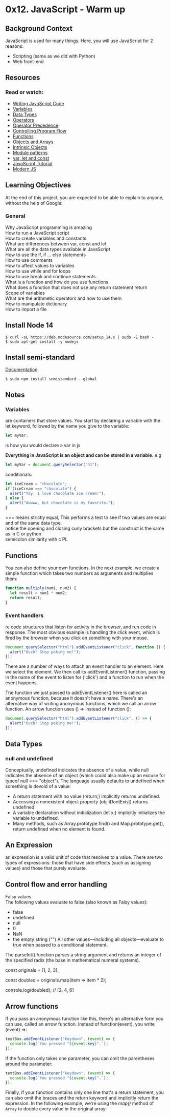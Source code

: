# 0x12. JavaScript - Warm up

## Background Context

JavaScript is used for many things. Here, you will use JavaScript for 2 reasons:

- Scripting (same as we did with Python)
- Web front-end

## Resources

### Read or watch:

- [Writing JavaScript Code](https://developer.mozilla.org/en-US/docs/Learn_web_development/Getting_started/Your_first_website/Adding_interactivity)
- [Variables](https://developer.mozilla.org/en-US/docs/Learn_web_development/Core/Scripting/Variables)
- [Data Types](https://developer.mozilla.org/en-US/docs/Web/JavaScript/Data_structures)
- [Operators](https://developer.mozilla.org/en-US/docs/Web/JavaScript/Guide/Expressions_and_operators)
- [Operator Precedence](https://developer.mozilla.org/en-US/docs/Web/JavaScript/Reference/Operators/Operator_precedence)
- [Controlling Program Flow](https://developer.mozilla.org/en-US/docs/Web/JavaScript/Guide/Control_flow_and_error_handling)
- [Functions](https://developer.mozilla.org/en-US/docs/Learn_web_development/Core/Scripting/Functions)
- [Objects and Arrays](https://developer.mozilla.org/en-US/docs/Learn_web_development/Core/Scripting/Object_basics)
- [Intrinsic Objects](https://developer.mozilla.org/en-US/docs/Learn_web_development/Extensions/Advanced_JavaScript_objects)
- [Module patterns](https://darrenderidder.github.io/talks/ModulePatterns/#/5)
- [var, let and const](https://www.youtube.com/watch?v=sjyJBL5fkp8)
- [JavaScript Tutorial](https://www.youtube.com/watch?v=vZBCTc9zHtI)
- [Modern JS](https://github.com/mbeaudru/modern-js-cheatsheet)

## Learning Objectives

At the end of this project, you are expected to be able to explain to anyone, without the help of Google:

### General

Why JavaScript programming is amazing  
How to run a JavaScript script  
How to create variables and constants  
What are differences between var, const and let  
What are all the data types available in JavaScript  
How to use the if, if ... else statements  
How to use comments  
How to affect values to variables  
How to use while and for loops  
How to use break and continue statements  
What is a function and how do you use functions  
What does a function that does not use any return statement return  
Scope of variables  
What are the arithmetic operators and how to use them  
How to manipulate dictionary  
How to import a file

## Install Node 14

```console
$ curl -sL https://deb.nodesource.com/setup_14.x | sudo -E bash -
$ sudo apt-get install -y nodejs
```

## Install semi-standard

[Documentation](https://github.com/standard/semistandard)

```console
$ sudo npm install semistandard --global
```

## Notes

### Variables

are containers that store values. You start by declaring a variable with the let keyword,
followed by the name you give to the variable:

```javascript
let myVar;
```

is how you would declare a var in js

**Everything in JavaScript is an object and can be stored in a variable.**
e.g

```javascript
let myVar = document.querySelector("h1");
```

conditionals:

```javascript
let iceCream = "chocolate";
if (iceCream === "chocolate") {
  alert("Yay, I love chocolate ice cream!");
} else {
  alert("Awwww, but chocolate is my favorite…");
}
```

=== means strictly equal, This performs a test to see if two values are equal and
of the same data type.  
notice the opening and closing curly brackets but the construct is the same as in C
or python  
semicolon similarity with c PL

## Functions

You can also define your own functions. In the next example, we create a simple function
which takes two numbers as arguments and multiplies them:

```javascript
function multiply(num1, num2) {
  let result = num1 * num2;
  return result;
}
```

### Event handlers

re code structures that listen for activity in the browser, and run code in response. The most obvious example is handling the _click_ event, which is fired by the browser when you click on something with your mouse.

```javascript
document.querySelector("html").addEventListener("click", function () {
  alert("Ouch! Stop poking me!");
});
```

There are a number of ways to attach an event handler to an element. Here we select the <html> element. We then call its addEventListener() function, passing in the name of the event to listen for ('click') and a function to run when the event happens.

The function we just passed to addEventListener() here is called an anonymous function, because it doesn't have a name. There's an alternative way of writing anonymous functions, which we call an arrow function. An arrow function uses () => instead of function ():

```javascript
document.querySelector("html").addEventListener("click", () => {
  alert("Ouch! Stop poking me!");
});
```

## Data Types

### null and undefined

Conceptually, undefined indicates the absence of a value, while null indicates the absence of an object
(which could also make up an excuse for typeof null === "object"). The language usually defaults to
undefined when something is devoid of a value:

- A return statement with no value (return;) implicitly returns undefined.
- Accessing a nonexistent object property (obj.iDontExist) returns undefined.
- A variable declaration without initialization (let x;) implicitly initializes the variable to undefined.
- Many methods, such as Array.prototype.find() and Map.prototype.get(), return undefined when no element
  is found.

## An Expression

an expression is a valid unit of code that resolves to a value. There are two types of expressions: those
that have side effects (such as assigning values) and those that purely evaluate.

## Control flow and error handling

Falsy values  
The following values evaluate to false (also known as Falsy values):

- false
- undefined
- null
- 0
- NaN
- the empty string ("")
  All other values—including all objects—evaluate to true when passed to a conditional statement.

The parseInt() function parses a string argument and returns an integer of the specified radix
(the base in mathematical numeral systems).

const originals = [1, 2, 3];

const doubled = originals.map(item => item \* 2);

console.log(doubled); // [2, 4, 6]

## Arrow functions

If you pass an anonymous function like this, there's an alternative form you can use, called an arrow function. Instead of function(event), you write (event) =>:

```javascript
textBox.addEventListener("keydown", (event) => {
  console.log(`You pressed "${event.key}".`);
});
```

If the function only takes one parameter, you can omit the parentheses around the parameter:

```javascript
textBox.addEventListener("keydown", (event) => {
  console.log(`You pressed "${event.key}".`);
});
```

Finally, if your function contains only one line that's a return statement, you can also omit the braces and the return keyword and implicitly return the expression. In the following example, we're using the _map()_ method of ` Array` to double every value in the original array:
